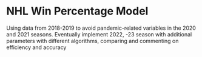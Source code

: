 # NHL Win Percentage Model
 Using data from 2018-2019 to avoid pandemic-related variables in the 2020 and 2021 seasons.
 Eventually implement 2022, -23 season with additional parameters with different algorithms, comparing and commenting on efficiency and accuracy 
